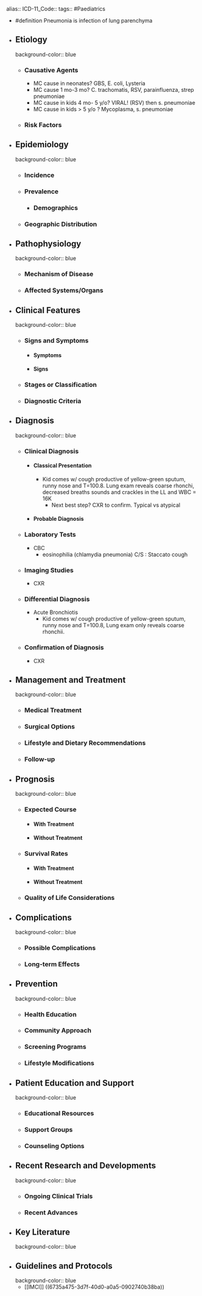 alias::
ICD-11_Code::
tags:: #Paediatrics

- #definition Pneumonia is infection of lung parenchyma
- ## Etiology
  background-color:: blue
	- ### Causative Agents
		- MC cause in neonates? GBS, E. coli, Lysteria
		- MC cause 1 mo-3 mo? C. trachomatis, RSV, parainfluenza, strep pneumoniae
		- MC cause in kids 4 mo- 5 y/o? VIRAL! (RSV) then s. pneumoniae
		- MC cause in kids > 5 y/o ? Mycoplasma, s. pneumoniae
	- ### Risk Factors
- ## Epidemiology
  background-color:: blue
	- ### Incidence
	- ### Prevalence
		- ### Demographics
	- ### Geographic Distribution
- ## Pathophysiology
  background-color:: blue
	- ### Mechanism of Disease
	- ### Affected Systems/Organs
- ## Clinical Features
  background-color:: blue
	- ### Signs and Symptoms
		- #### Symptoms
		- #### Signs
	- ### Stages or Classification
	- ### Diagnostic Criteria
- ## Diagnosis
  background-color:: blue
	- ### Clinical Diagnosis
		- #### Classical Presentation
			- Kid comes w/ cough productive of yellow-green sputum, runny nose and T=100.8. Lung exam reveals coarse rhonchi, decreased breaths sounds and crackles in the LL and WBC = 16K
				- Next best step? CXR to confirm. Typical vs atypical
		- #### Probable Diagnosis
	- ### Laboratory Tests
		- CBC
			- eosinophilia (chlamydia pneumonia) C/S : Staccato cough
	- ### Imaging Studies
		- CXR
	- ### Differential Diagnosis
		- Acute Bronchiotis
			- Kid comes w/ cough productive of yellow-green sputum, runny nose and T=100.8, Lung exam only reveals coarse rhonchii.
	- ### Confirmation of Diagnosis
		- CXR
- ## Management and Treatment
  background-color:: blue
	- ### Medical Treatment
	- ### Surgical Options
	- ### Lifestyle and Dietary Recommendations
	- ### Follow-up
- ## Prognosis
  background-color:: blue
	- ### Expected Course
		- #### With Treatment
		- #### Without Treatment
	- ### Survival Rates
		- #### With Treatment
		- #### Without Treatment
	- ### Quality of Life Considerations
- ## Complications
  background-color:: blue
	- ### Possible Complications
	- ### Long-term Effects
- ## Prevention
  background-color:: blue
	- ### Health Education
	- ### Community Approach
	- ### Screening Programs
	- ### Lifestyle Modifications
- ## Patient Education and Support
  background-color:: blue
	- ### Educational Resources
	- ### Support Groups
	- ### Counseling Options
- ## Recent Research and Developments
  background-color:: blue
	- ### Ongoing Clinical Trials
	- ### Recent Advances
- ## Key Literature
  background-color:: blue
- ## Guidelines and Protocols
  background-color:: blue
	- [[IMCI]] ((6735a475-3d7f-40d0-a0a5-0902740b38ba))